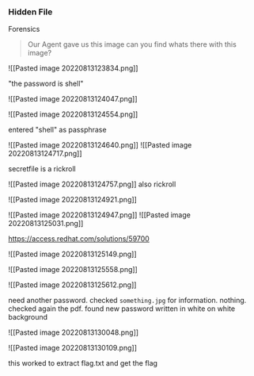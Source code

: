 ### Hidden File
Forensics
> Our Agent gave us this image can you find whats there with this image?

![[Pasted image 20220813123834.png]]

"the password is shell"

![[Pasted image 20220813124047.png]]


![[Pasted image 20220813124554.png]]

entered "shell" as passphrase

![[Pasted image 20220813124640.png]]
![[Pasted image 20220813124717.png]]

secretfile is a rickroll

![[Pasted image 20220813124757.png]]
also rickroll

![[Pasted image 20220813124921.png]]

![[Pasted image 20220813124947.png]]
![[Pasted image 20220813125031.png]]

https://access.redhat.com/solutions/59700

![[Pasted image 20220813125149.png]]

![[Pasted image 20220813125558.png]]

![[Pasted image 20220813125612.png]]

need another password.
checked `something.jpg` for information. nothing.
checked again the pdf. found new password written in white on white background

![[Pasted image 20220813130048.png]]


![[Pasted image 20220813130109.png]]


this worked to extract flag.txt and get the flag



